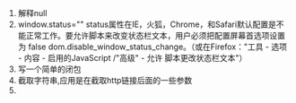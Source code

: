 1. 解释null
2. window.status=""
   status属性在IE，火狐，Chrome，和Safari默认配置是不能正常工作。要允许脚本来改变状态栏文本，用户必须把配置屏幕首选项设置为
   false dom.disable_window_status_change。（或在Firefox："工具 - 选项 - 内容 - 启用的JavaScript /"高级" - 允许
   脚本更改状态栏文本"）
3. 写一个简单的闭包
4. 截取字符串,应用是在截取http链接后面的一些参数
5. 
